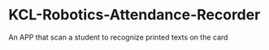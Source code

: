 # KCL-Robotics-Attendance-Recorder 

An APP that scan a student to recognize printed texts on the card


